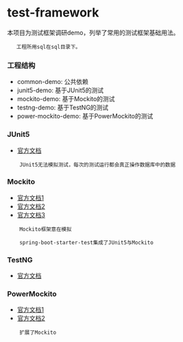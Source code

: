 # test-framework
    
本项目为测试框架调研demo，列举了常用的测试框架基础用法。

~~~ 
   工程所用sql在sql目录下。
~~~

### 工程结构
* common-demo: 公共依赖
* junit5-demo: 基于JUnit5的测试
* mockito-demo: 基于Mockito的测试
* testng-demo: 基于TestNG的测试
* power-mockito-demo: 基于PowerMockito的测试

### JUnit5
* [官方文档](https://junit.org/junit5/docs/current/user-guide/)

~~~~
    JUnit5无法模拟测试，每次的测试运行都会真正操作数据库中的数据
~~~~

### Mockito
* [官方文档1](https://site.mockito.org/)
* [官方文档2](https://javadoc.io/doc/org.mockito/mockito-core/latest/org/mockito/Mockito.html)
* [官方文档3](https://github.com/mockito/mockito/wiki)

~~~~
    Mockito框架意在模拟
~~~~

~~~~
    spring-boot-starter-test集成了JUnit5与Mockito
~~~~

### TestNG
* [官方文档](https://testng.org/doc/documentation-main.html)


### PowerMockito
* [官方文档1](https://powermock.github.io/)
* [官方文档2](https://github.com/powermock/powermock/wiki)

~~~~
    扩展了Mockito
~~~~
